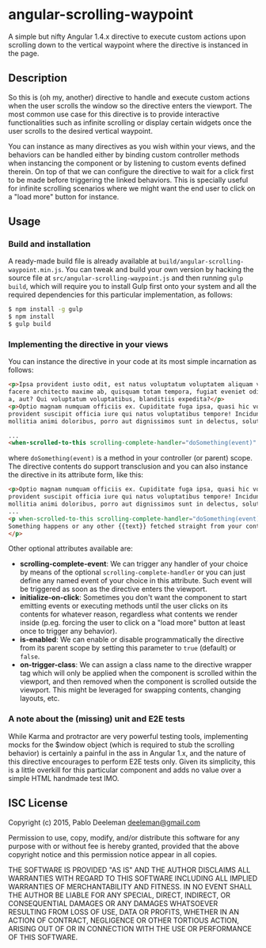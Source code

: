 # angular-scrolling-waypoint

A simple but nifty Angular 1.4.x directive to execute custom actions upon scrolling down to the vertical waypoint where the directive is instanced in the page.

## Description

So this is (oh my, another) directive to handle and execute custom actions when the user scrolls the window so the directive enters the viewport. The most common use case for this directive is to provide interactive functionalities such as infinite scrolling or display certain widgets once the user scrolls to the desired vertical waypoint.

You can instance as many directives as you wish within your views, and the behaviors can be handled either by binding custom controller methods when instancing the component or by listening to custom events defined therein. On top of that we can configure the directive to wait for a click first to be made before triggering the linked behaviors. This is specially useful for infinite scrolling scenarios where we might want the end user to click on a "load more" button for instance.

## Usage

### Build and installation

A ready-made build file is already available at `build/angular-scrolling-waypoint.min.js`. You can tweak and build your own version by hacking the source file at `src/angular-scrolling-waypoint.js` and then running `gulp build`, which will require you to install Gulp first onto your system and all the required dependencies for this particular implementation, as follows:

```bash
$ npm install -g gulp
$ npm install
$ gulp build
```

### Implementing the directive in your views

You can instance the directive in your code at its most simple incarnation as follows:

```html
<p>Ipsa provident iusto odit, est natus voluptatum voluptatem aliquam velit sapiente
facere architecto maxime ab, quisquam totam tempora, fugiat eveniet odio ex! Quam,
a, aut? Qui voluptatum voluptatibus, blanditiis expedita?</p>
<p>Optio magnam numquam officiis ex. Cupiditate fuga ipsa, quasi hic voluptate
provident suscipit officia iure qui natus voluptatibus tempore! Incidunt
mollitia animi doloribus, porro aut dignissimos sunt in delectus, soluta!</p>

...
<when-scrolled-to-this scrolling-complete-handler="doSomething(event)" />
```

where `doSomething(event)` is a method in your controller (or parent) scope. The directive contents do support transclusion and you can also instance the directive in its attribute form, like this:

```html
<p>Optio magnam numquam officiis ex. Cupiditate fuga ipsa, quasi hic voluptate
provident suscipit officia iure qui natus voluptatibus tempore! Incidunt
mollitia animi doloribus, porro aut dignissimos sunt in delectus, soluta!</p>
...
<p when-scrolled-to-this scrolling-complete-handler="doSomething(event)">
Something happens or any other {{text}} fetched straight from your controller scope
</p>
```

Other optional attributes available are:

* **scrolling-complete-event**: We can trigger any handler of your choice by means of the optional `scrolling-complete-handler` or you can just define any named event of your choice in this attribute. Such event will be triggered as soon as the directive enters the viewport.
* **initialize-on-click**: Sometimes you don't want the component to start emitting events or executing methods until the user clicks on its contents for whatever reason, regardless what contents we render inside (p.eg. forcing the user to click on a "load more" button at least once to trigger any behavior).
* **is-enabled**: We can enable or disable programmatically the directive from its parent scope by setting this parameter to `true` (default) or `false`.
* **on-trigger-class**: We can assign a class name to the directive wrapper tag which will only be applied when the component is scrolled within the viewport, and then removed when the component is scrolled outside the viewport. This might be leveraged for swapping contents, changing layouts, etc.

### A note about the (missing) unit and E2E tests

While Karma and protractor are very powerful testing tools, implementing mocks for the $window object (which is required to stub the scrolling behavior) is certainly a painful in the ass in Angular 1.x, and the nature of this directive encourages to perform E2E tests only. Given its simplicity, this is a little overkill for this particular component and adds no value over a simple HTML handmade test IMO.

## ISC License

Copyright (c) 2015, Pablo Deeleman deeleman@gmail.com

Permission to use, copy, modify, and/or distribute this software for any purpose with or without fee is hereby granted, provided that the above copyright notice and this permission notice appear in all copies.

THE SOFTWARE IS PROVIDED "AS IS" AND THE AUTHOR DISCLAIMS ALL WARRANTIES WITH REGARD TO THIS SOFTWARE INCLUDING ALL IMPLIED WARRANTIES OF MERCHANTABILITY AND FITNESS. IN NO EVENT SHALL THE AUTHOR BE LIABLE FOR ANY SPECIAL, DIRECT, INDIRECT, OR CONSEQUENTIAL DAMAGES OR ANY DAMAGES WHATSOEVER RESULTING FROM LOSS OF USE, DATA OR PROFITS, WHETHER IN AN ACTION OF CONTRACT, NEGLIGENCE OR OTHER TORTIOUS ACTION, ARISING OUT OF OR IN CONNECTION WITH THE USE OR PERFORMANCE OF THIS SOFTWARE.
